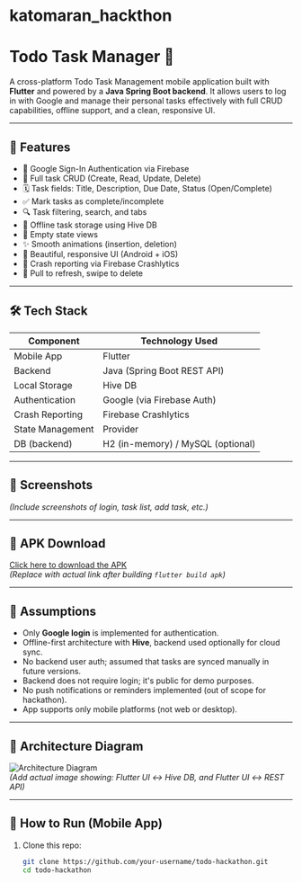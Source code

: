 # katomaran_hackthon
# Todo Task Manager 📱

A cross-platform Todo Task Management mobile application built with **Flutter** and powered by a **Java Spring Boot backend**. It allows users to log in with Google and manage their personal tasks effectively with full CRUD capabilities, offline support, and a clean, responsive UI.

---

## 🚀 Features

- 🔐 Google Sign-In Authentication via Firebase
- 📝 Full task CRUD (Create, Read, Update, Delete)
- 🗓️ Task fields: Title, Description, Due Date, Status (Open/Complete)
- ✅ Mark tasks as complete/incomplete
- 🔍 Task filtering, search, and tabs
- 💾 Offline task storage using Hive DB
- 🧽 Empty state views
- ✨ Smooth animations (insertion, deletion)
- 📱 Beautiful, responsive UI (Android + iOS)
- 🐛 Crash reporting via Firebase Crashlytics
- 🔄 Pull to refresh, swipe to delete

---

## 🛠️ Tech Stack

| Component         | Technology Used              |
|------------------|------------------------------|
| Mobile App       | Flutter                      |
| Backend          | Java (Spring Boot REST API)  |
| Local Storage    | Hive DB                      |
| Authentication   | Google (via Firebase Auth)   |
| Crash Reporting  | Firebase Crashlytics         |
| State Management | Provider                     |
| DB (backend)     | H2 (in-memory) / MySQL (optional) |

---

## 📸 Screenshots

*(Include screenshots of login, task list, add task, etc.)*

---

## 📲 APK Download

[Click here to download the APK](https://example.com/download/todo-task-app.apk)  
*(Replace with actual link after building `flutter build apk`)*

---

## 🧠 Assumptions

- Only **Google login** is implemented for authentication.
- Offline-first architecture with **Hive**, backend used optionally for cloud sync.
- No backend user auth; assumed that tasks are synced manually in future versions.
- Backend does not require login; it's public for demo purposes.
- No push notifications or reminders implemented (out of scope for hackathon).
- App supports only mobile platforms (not web or desktop).

---

## 🧱 Architecture Diagram

![Architecture Diagram](<img width="1024" height="1024" alt="Architecture diagram" src="https://github.com/user-attachments/assets/d74f3ec8-5d03-409f-9600-a109193b4618" />
)  
*(Add actual image showing: Flutter UI ↔ Hive DB, and Flutter UI ↔ REST API)*

---

## 🧪 How to Run (Mobile App)

1. Clone this repo:
   ```bash
   git clone https://github.com/your-username/todo-hackathon.git
   cd todo-hackathon
